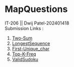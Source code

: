 # MapQuestions
IT-206 || Dwij Patel-202401418<br>
Submission Links :
<ol>
  <li><a href="https://leetcode.com/problems/two-sum/submissions/1595525059">Two-Sum</a></li>
<li><a href="https://leetcode.com/problems/longest-consecutive-sequence/submissions/1595526325">LongestSequence</a></li>
<li><a href="https://leetcode.com/problems/first-unique-character-in-a-string/submissions/1595528009">First-Unique_char</a></li>
<li><a href="https://leetcode.com/problems/top-k-frequent-elements/submissions/1595520228">Top-K-Freq</a></li>
<li><a href="https://leetcode.com/problems/valid-sudoku/submissions/1595521432">ValidSudoku</a></li></ol>
